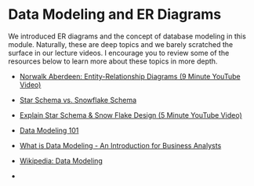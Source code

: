 Data Modeling and ER Diagrams
=============================

We introduced ER diagrams and the concept of database modeling in this module. Naturally, these are deep topics and we barely scratched the surface in our lecture videos. I encourage you to review some of the resources below to learn more about these topics in more depth.

-   [Norwalk Aberdeen: Entity-Relationship Diagrams (9 Minute YouTube Video)](https://www.youtube.com/watch?v=c0_9Y8QAstg)

-   [Star Schema vs. Snowflake Schema](http://www.vertabelo.com/blog/technical-articles/data-warehouse-modeling-star-schema-vs-snowflake-schema)

-   [Explain Star Schema & Snow Flake Design (5 Minute YouTube Video)](https://www.youtube.com/watch?v=KUwOcip7Zzc)

-   [Data Modeling 101](http://www.agiledata.org/essays/dataModeling101.html)

-   [What is Data Modeling - An Introduction for Business Analysts](http://business-analysis-excellence.com/what-is-data-modeling/)

-   [Wikipedia: Data Modeling](https://en.wikipedia.org/wiki/Data_modeling)

-